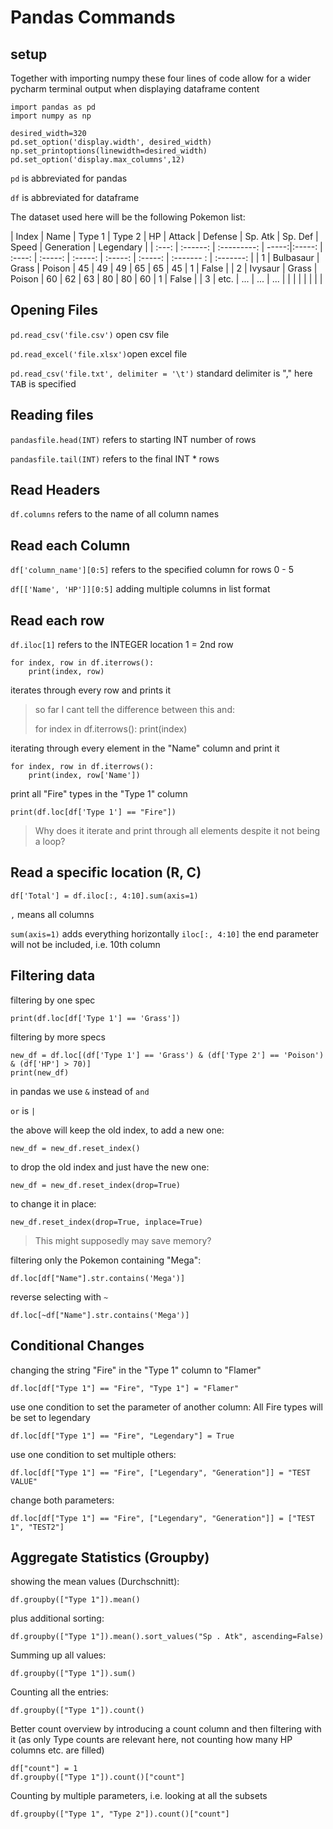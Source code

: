 # Pandas Commands
## setup
Together with importing numpy these four lines of code allow for a wider pycharm terminal output when displaying
dataframe content
	
	import pandas as pd
	import numpy as np

	desired_width=320
	pd.set_option('display.width', desired_width)
	np.set_printoptions(linewidth=desired_width)
	pd.set_option('display.max_columns',12)

`pd` is abbreviated for pandas

`df` is abbreviated for dataframe

The dataset used here will be the following Pokemon list:

| Index | Name      | Type 1      | Type 2 |   HP	| Attack | Defense | Sp. Atk | Sp. Def | Speed   | Generation | Legendary |
| :---: | :------:  | :---------: |  -----:|:-----: | :----: | :-----: | :-----: | :-----: | :-----: | :------- : | :-------: |
| 1     | Bulbasaur | Grass       | Poison |  45	| 49	 | 49	   | 65	     | 65	   |  45     |  1         | False     |
| 2     | Ivysaur   | Grass       | Poison |  60	| 62	 | 63	   | 80	     | 80	   |  60     |  1         | False     |
| 3     | etc.   | ...       | ... |  ...	| 	 | 	   | 	     | 	   |       |           |      |


## Opening Files
`pd.read_csv('file.csv')` open csv file

`pd.read_excel('file.xlsx')`open excel file

`pd.read_csv('file.txt', delimiter = '\t')` standard delimiter is "," here <kbd>TAB</kbd> is specified

## Reading files
`pandasfile.head(INT)` refers to starting INT number of rows

`pandasfile.tail(INT)` refers to the final INT * rows

## Read Headers
`df.columns` refers to the name of all column names

## Read each Column
`df['column_name'][0:5]` refers to the specified column for rows 0 - 5

`df[['Name', 'HP']][0:5]` adding multiple columns in list format

## Read each row
`df.iloc[1]` refers to the INTEGER location 1 = 2nd row

	for index, row in df.iterrows():
		print(index, row)

iterates through every row and prints it

>so far I cant tell the difference between this and:
>
>    for index in df.iterrows():
>        print(index)

iterating through every element in the "Name" column and print it

	for index, row in df.iterrows():
		print(index, row['Name'])

print all "Fire" types in the "Type 1" column

`print(df.loc[df['Type 1'] == "Fire"])`

> Why does it iterate and print through all elements despite it not being a loop?

## Read a specific location (R, C)


`df['Total'] = df.iloc[:, 4:10].sum(axis=1)`

`,` means all columns

`sum(axis=1)` adds everything horizontally
`iloc[:, 4:10]` the end parameter will not be included, i.e. 10th column

## Filtering data
filtering by one spec

	print(df.loc[df['Type 1'] == 'Grass'])

 filtering by more specs

	new_df = df.loc[(df['Type 1'] == 'Grass') & (df['Type 2'] == 'Poison') & (df['HP'] > 70)]
	print(new_df)
in pandas we use `&` instead of `and`

`or` is `|`

the above will keep the old index, to add a new one:

	new_df = new_df.reset_index()

to drop the old index and just have the new one:

	new_df = new_df.reset_index(drop=True)

to change it in place:

	new_df.reset_index(drop=True, inplace=True)

>This might supposedly may save memory?

filtering only the Pokemon containing "Mega":

	df.loc[df["Name"].str.contains('Mega')]

reverse selecting with `~`

	df.loc[~df["Name"].str.contains('Mega')]

## Conditional Changes
changing the string "Fire" in the "Type 1" column to "Flamer"

	df.loc[df["Type 1"] == "Fire", "Type 1"] = "Flamer"

use one condition to set the parameter of another column: All Fire types will be set to legendary

	df.loc[df["Type 1"] == "Fire", "Legendary"] = True

use one condition to set multiple others:

	df.loc[df["Type 1"] == "Fire", ["Legendary", "Generation"]] = "TEST VALUE"

change both parameters:

	df.loc[df["Type 1"] == "Fire", ["Legendary", "Generation"]] = ["TEST 1", "TEST2"]

## Aggregate Statistics (Groupby)
showing the mean values (Durchschnitt):

	df.groupby(["Type 1"]).mean()

plus additional sorting:

	df.groupby(["Type 1"]).mean().sort_values("Sp . Atk", ascending=False)

Summing up all values:

	df.groupby(["Type 1"]).sum()

Counting all the entries:

	df.groupby(["Type 1"]).count()

Better count overview by introducing a count column and then filtering with it (as only Type counts are relevant here,
not counting how many HP columns etc. are filled)

	df["count"] = 1
	df.groupby(["Type 1"]).count()["count"]

Counting by multiple parameters, i.e. looking at all the subsets

    df.groupby(["Type 1", "Type 2"]).count()["count"]


